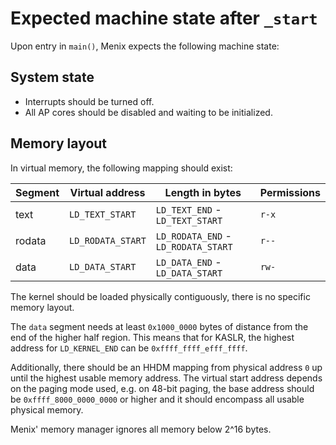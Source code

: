 # Expected machine state after `_start`

Upon entry in `main()`, Menix expects the following machine state:

## System state
- Interrupts should be turned off.
- All AP cores should be disabled and waiting to be initialized.

## Memory layout

In virtual memory, the following mapping should exist:

| Segment | Virtual address   | Length in bytes                     | Permissions |
| ------- | ----------------- | ----------------------------------- | ----------- |
| text    | `LD_TEXT_START`   | `LD_TEXT_END` - `LD_TEXT_START`     | `r-x`       |
| rodata  | `LD_RODATA_START` | `LD_RODATA_END` - `LD_RODATA_START` | `r--`       |
| data    | `LD_DATA_START`   | `LD_DATA_END` - `LD_DATA_START`     | `rw-`       |

The kernel should be loaded physically contiguously, there is no specific memory layout.

The `data` segment needs at least `0x1000_0000` bytes of distance from the end of the higher half region.
This means that for KASLR, the highest address for `LD_KERNEL_END` can be `0xffff_ffff_efff_ffff`.

Additionally, there should be an HHDM mapping from physical address `0` up until the highest usable memory address.
The virtual start address depends on the paging mode used, e.g. on 48-bit paging, the base address should be
`0xffff_8000_0000_0000` or higher and it should encompass all usable physical memory.

Menix' memory manager ignores all memory below 2^16 bytes.
